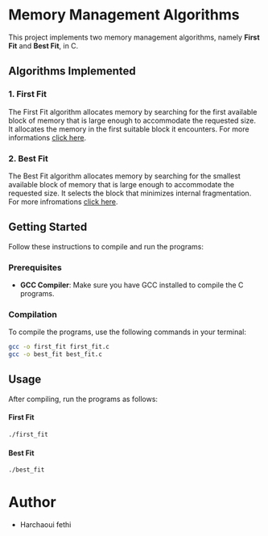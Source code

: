 # Memory Management Algorithms

This project implements two memory management algorithms, namely **First Fit** and **Best Fit**, in C.

## Algorithms Implemented

### 1. First Fit

The First Fit algorithm allocates memory by searching for the first available block of memory that is large enough to accommodate the requested size. It allocates the memory in the first suitable block it encounters. For more informations [click here](https://www.geeksforgeeks.org/first-fit-allocation-in-operating-systems/).

### 2. Best Fit

The Best Fit algorithm allocates memory by searching for the smallest available block of memory that is large enough to accommodate the requested size. It selects the block that minimizes internal fragmentation. For more infromations [click here](https://www.geeksforgeeks.org/best-fit-allocation-in-operating-system/).

## Getting Started

Follow these instructions to compile and run the programs:

### Prerequisites

- **GCC Compiler**: Make sure you have GCC installed to compile the C programs.

### Compilation

To compile the programs, use the following commands in your terminal:

```bash
gcc -o first_fit first_fit.c
gcc -o best_fit best_fit.c
```
## Usage

After compiling, run the programs as follows:

#### First Fit

```bash
./first_fit
```
#### Best Fit
```bash
./best_fit
```
# Author
- Harchaoui fethi
